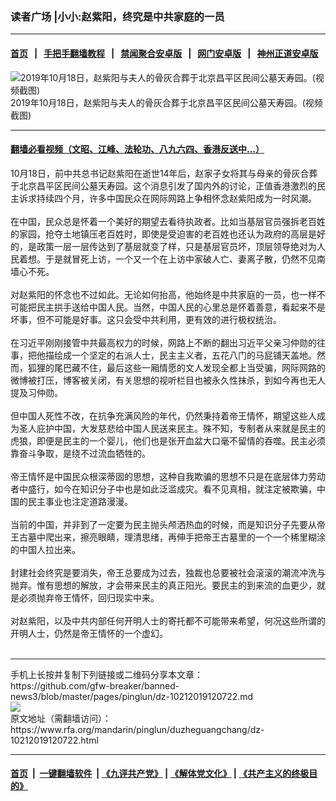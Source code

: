 ### 读者广场 |小小:赵紫阳，终究是中共家庭的一员
------------------------

#### [首页](https://github.com/gfw-breaker/banned-news3/blob/master/README.md) &nbsp;&nbsp;|&nbsp;&nbsp; [手把手翻墙教程](https://github.com/gfw-breaker/guides/wiki) &nbsp;&nbsp;|&nbsp;&nbsp; [禁闻聚合安卓版](https://github.com/gfw-breaker/bn-android) &nbsp;&nbsp;|&nbsp;&nbsp; [网门安卓版](https://github.com/oGate2/oGate) &nbsp;&nbsp;|&nbsp;&nbsp; [神州正道安卓版](https://github.com/SzzdOgate/update) 



<div id="headerimg">
 <img alt="2019年10月18日，赵紫阳与夫人的骨灰合葬于北京昌平区民间公墓天寿园。(视频截图)" src="https://www.rfa.org/mandarin/Xinwen/9-10192019132947.html/109280705_img_2515_02.jpg/image" title="2019年10月18日，赵紫阳与夫人的骨灰合葬于北京昌平区民间公墓天寿园。(视频截图)"/>
 <div id="headerimgcontents">
  <div id="headerimgcaption">
   <span>
    2019年10月18日，赵紫阳与夫人的骨灰合葬于北京昌平区民间公墓天寿园。(视频截图)
   </span>
   <!-- zoomattribute -->
  </div>
  <!-- headerimgcaption -->
 </div>
 <!-- headerimagecontents -->
</div>

<hr/>


#### [翻墙必看视频（文昭、江峰、法轮功、八九六四、香港反送中...）](https://github.com/gfw-breaker/banned-news3/blob/master/pages/links.md)

<div id="storytext">
 <div>
  <div class="slot_header">
  </div>
 </div>
 <p>
  10月18日，前中共总书记赵紫阳在逝世14年后，赵家子女将其与母亲的骨灰合葬于北京昌平区民间公墓天寿园。这个消息引发了国内外的讨论，正值香港激烈的民主诉求持续四个月，许多中国民众在网际网路上争相怀念赵紫阳成为一时风潮。
  <br/>
  <br/>
  在中国，民众总是怀着一个美好的期望去看待执政者。比如当基层官员强拆老百姓的家园，抢夺土地镇压老百姓时，即使是受迫害的老百姓也还认为政府的高层是好的，是政策一层一层传达到了基层就变了样，只是基层官员坏，顶层领导绝对为人民着想。于是就冒死上访，一个又一个在上访中家破人亡、妻离子散，仍然不见南墙心不死。
  <br/>
  <br/>
  对赵紫阳的怀念也不过如此。无论如何抬高，他始终是中共家庭的一员，也一样不可能把民主拱手送给中国人民。当然，中国人民的心里总是怀着善意，看起来不是坏事，但不可能是好事。这只会受中共利用，更有效的进行极权统治。
  <br/>
  <br/>
  在习近平刚刚接管中共最高权力的时候，网路上不断的翻出习近平父亲习仲勋的往事，把他描绘成一个坚定的右派人士，民主主义者，五花八门的马屁铺天盖地。然而，狐狸的尾巴藏不住，最后这些一厢情愿的文人发现全都上当受骗，网际网路的微博被打压，博客被关闭，有关思想的视听栏目也被永久性抹杀，到如今再也无人提及习仲勋。
  <br/>
  <br/>
  但中国人死性不改，在抗争充满风险的年代，仍然秉持着帝王情怀，期望这些人成为圣人庇护中国，大发慈悲给中国人民送来民主。殊不知，专制者从来就是民主的虎狼，即便是民主的一个婴儿，他们也是张开血盆大口毫不留情的吞噬。民主必须靠奋斗争取，是绕不过流血牺牲的。
  <br/>
  <br/>
  帝王情怀是中国民众根深蒂固的思想，这种自我欺骗的思想不只是在底层体力劳动者中盛行，如今在知识分子中也是如此泛滥成灾。看不见真相，就注定被欺骗，中国的民主事业也注定道路漫漫。
  <br/>
  <br/>
  当前的中国，并非到了一定要为民主抛头颅洒热血的时候，而是知识分子先要从帝王古墓中爬出来，擦亮眼睛，理清思绪，再伸手把帝王古墓里的一个一个稀里糊涂的中国人拉出来。
  <br/>
  <br/>
  封建社会终究是要消失，帝王总要成为过去，独裁也总要被社会滚滚的潮流冲洗与抛弃。惟有思想的解放，才会带来民主的真正阳光。要民主的到来流的血更少，就是必须抛弃帝王情怀，回归现实中来。
  <br/>
  <br/>
  对赵紫阳，以及中共内部任何开明人士的寄托都不可能带来希望，何况这些所谓的开明人士，仍然是帝王情怀的一个虚幻。
  <br/>
  <br/>
 </p>
</div>

<hr/>
手机上长按并复制下列链接或二维码分享本文章：<br/>
https://github.com/gfw-breaker/banned-news3/blob/master/pages/pinglun/dz-10212019120722.md <br/>
<a href='https://github.com/gfw-breaker/banned-news3/blob/master/pages/pinglun/dz-10212019120722.md'><img src='https://github.com/gfw-breaker/banned-news3/blob/master/pages/pinglun/dz-10212019120722.md.png'/></a> <br/>
原文地址（需翻墙访问）：https://www.rfa.org/mandarin/pinglun/duzheguangchang/dz-10212019120722.html


------------------------
#### [首页](https://github.com/gfw-breaker/banned-news3/blob/master/README.md) &nbsp;|&nbsp; [一键翻墙软件](https://github.com/gfw-breaker/nogfw/blob/master/README.md) &nbsp;| [《九评共产党》](https://github.com/gfw-breaker/9ping.md/blob/master/README.md#九评之一评共产党是什么) | [《解体党文化》](https://github.com/gfw-breaker/jtdwh.md/blob/master/README.md) | [《共产主义的终极目的》](https://github.com/gfw-breaker/gczydzjmd.md/blob/master/README.md)


<img src='http://gfw-breaker.win/banned-news3/pages/pinglun/dz-10212019120722.md' width='0px' height='0px'/>